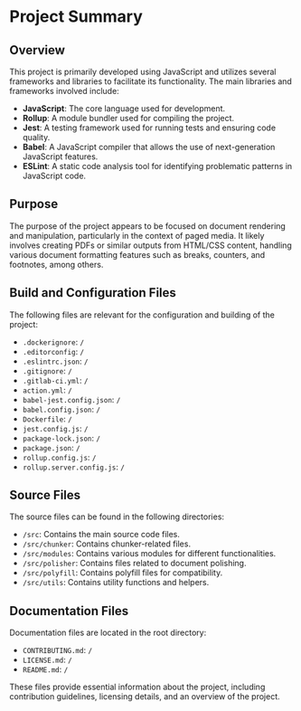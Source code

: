 # Project Summary

## Overview
This project is primarily developed using JavaScript and utilizes several frameworks and libraries to facilitate its functionality. The main libraries and frameworks involved include:

- **JavaScript**: The core language used for development.
- **Rollup**: A module bundler used for compiling the project.
- **Jest**: A testing framework used for running tests and ensuring code quality.
- **Babel**: A JavaScript compiler that allows the use of next-generation JavaScript features.
- **ESLint**: A static code analysis tool for identifying problematic patterns in JavaScript code.

## Purpose
The purpose of the project appears to be focused on document rendering and manipulation, particularly in the context of paged media. It likely involves creating PDFs or similar outputs from HTML/CSS content, handling various document formatting features such as breaks, counters, and footnotes, among others.

## Build and Configuration Files
The following files are relevant for the configuration and building of the project:

- `.dockerignore`: `/`
- `.editorconfig`: `/`
- `.eslintrc.json`: `/`
- `.gitignore`: `/`
- `.gitlab-ci.yml`: `/`
- `action.yml`: `/`
- `babel-jest.config.json`: `/`
- `babel.config.json`: `/`
- `Dockerfile`: `/`
- `jest.config.js`: `/`
- `package-lock.json`: `/`
- `package.json`: `/`
- `rollup.config.js`: `/`
- `rollup.server.config.js`: `/`

## Source Files
The source files can be found in the following directories:

- `/src`: Contains the main source code files.
- `/src/chunker`: Contains chunker-related files.
- `/src/modules`: Contains various modules for different functionalities.
- `/src/polisher`: Contains files related to document polishing.
- `/src/polyfill`: Contains polyfill files for compatibility.
- `/src/utils`: Contains utility functions and helpers.

## Documentation Files
Documentation files are located in the root directory:

- `CONTRIBUTING.md`: `/`
- `LICENSE.md`: `/`
- `README.md`: `/`

These files provide essential information about the project, including contribution guidelines, licensing details, and an overview of the project.